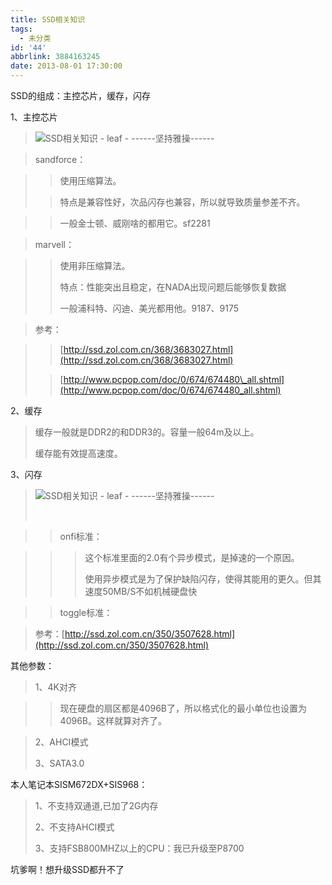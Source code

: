 ```yaml
---
title: SSD相关知识
tags:
  - 未分类
id: '44'
abbrlink: 3884163245
date: 2013-08-01 17:30:00
---
```


SSD的组成：主控芯片，缓存，闪存

  

1、主控芯片

> ![SSD相关知识 - leaf - ------坚持雅操------](http://img1.ph.126.net/PBRdzfUehbZ9lET3Tgr-cw==/6597671199518593636.jpg "SSD相关知识 - leaf - ------坚持雅操------")

>   

> sandforce：

> > 使用压缩算法。
> 
> > 特点是兼容性好，次品闪存也兼容，所以就导致质量参差不齐。

> > 一般金士顿、威刚啥的都用它。sf2281

> marvell：

> > 使用非压缩算法。
> > 
> > 特点：性能突出且稳定，在NADA出现问题后能够恢复数据
> > 
> > 一般浦科特、闪迪、美光都用他。9187、9175

> 参考：

> > [http://ssd.zol.com.cn/368/3683027.html](http://ssd.zol.com.cn/368/3683027.html)
> 
> > [http://www.pcpop.com/doc/0/674/674480\_all.shtml](http://www.pcpop.com/doc/0/674/674480_all.shtml)
> > 
> >   
> > 
> >   

2、缓存

> 缓存一般就是DDR2的和DDR3的。容量一般64m及以上。
> 
> 缓存能有效提高速度。

  

  

3、闪存

> ![SSD相关知识 - leaf - ------坚持雅操------](http://img2.ph.126.net/CGfP5pKJrW-gPi3kRTTDPQ==/1915155741639394541.png "SSD相关知识 - leaf - ------坚持雅操------")
> 
>  

> > onfi标准：

> > > 这个标准里面的2.0有个异步模式，是掉速的一个原因。
> > > 
> > > 使用异步模式是为了保护缺陷闪存，使得其能用的更久。但其速度50MB/S不如机械硬盘快

> > toggle标准：

> >   

> 参考：[http://ssd.zol.com.cn/350/3507628.html](http://ssd.zol.com.cn/350/3507628.html)

  

  

其他参数：

> 1、4K对齐

> > 现在硬盘的扇区都是4096B了，所以格式化的最小单位也设置为4096B。这样就算对齐了。

> 2、AHCI模式
> 
> 3、SATA3.0

  

  

本人笔记本SISM672DX+SIS968：

> 1、不支持双通道,已加了2G内存
> 
> 2、不支持AHCI模式
> 
> 3、支持FSB800MHZ以上的CPU：我已升级至P8700

坑爹啊！想升级SSD都升不了
